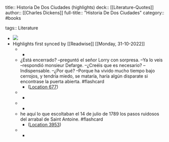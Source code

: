 title:: Historia De Dos Ciudades (highlights)
deck:: [[Literature-Quotes]]
author:: [[Charles Dickens]]
full-title:: "Historia De Dos Ciudades"
category:: #books

tags:: Literature

- ![](https://m.media-amazon.com/images/I/51aKKf+ahtL._SY160.jpg)
- Highlights first synced by [[Readwise]] [[Monday, 31-10-2022]]
	- -
	- ¿Está encerrado? –preguntó el señor Lorry con sorpresa. –Ya lo veis –respondió monsieur Defarge. –¿Creéis que es necesario? –Indispensable. –¿Por qué? –Porque ha vivido mucho tiempo bajo cerrojos, y tendría miedo, se mataría, haría algún disparate si encontrase la puerta abierta. #flashcard
		- ([Location 677](https://readwise.io/to_kindle?action=open&asin=B00841YICS&location=677))
	- -
	- -
	- he aquí lo que escoltaban el 14 de julio de 1789 los pasos ruidosos del arrabal de Saint Antoine. #flashcard
		- ([Location 3953](https://readwise.io/to_kindle?action=open&asin=B00841YICS&location=3953))
	- -